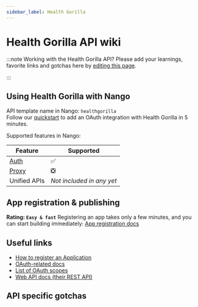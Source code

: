 ```yaml
---
sidebar_label: Health Gorilla
---
```


# Health Gorilla API wiki

:::note Working with the Health Gorilla API?
Please add your learnings, favorite links and gotchas here by [editing this page](https://github.com/nangohq/nango/tree/master/docs/docs/providers/healthgorilla.md).

:::

## Using Health Gorilla with Nango

API template name in Nango: `healthgorilla`  
Follow our [quickstart](../quickstart.md) to add an OAuth integration with Health Gorilla in 5 minutes.

Supported features in Nango:

| Feature                            | Supported                 |
| ---------------------------------- | ------------------------- |
| [Auth](/nango-auth/core-concepts)  | ✅                        |
| [Proxy](/nango-unified-apis/proxy) | ❎                        |
| Unified APIs                       | _Not included in any yet_ |

## App registration & publishing

**Rating: `Easy & fast`**
Registering an app takes only a few minutes, and you can start building immediately: [App registration docs](https://developer.healthgorilla.com/docs/oauth20#1-obtaining-oauth-20-credentials)

## Useful links

-   [How to register an Application](https://developer.healthgorilla.com/docs/oauth20#1-obtaining-oauth-20-credentials)
-   [OAuth-related docs](https://developer.healthgorilla.com/docs/oauth20)
-   [List of OAuth scopes](https://developer.healthgorilla.com/docs/oauth20#:~:text=and%20special%20symbols%3E-,Scopes,-Available%20scopes%20is)
-   [Web API docs (their REST API)](https://developer.healthgorilla.com/docs/provider-authorization-api#:~:text=User%20Provisioning-,API,-Identity%20Verification%20API)

## API specific gotchas
